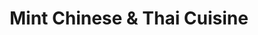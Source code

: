 ---
layout: place
title: "Mint Chinese & Thai Cuisine"
permalink: /georgia/chamblee/mint-chinese-thai-cuisine.html
stateAbbr: GA
stateName: Georgia
cityName: Chamblee
seo:
  name: "Mint Chinese & Thai Cuisine"
  type: Restaurant
  links: https://www.mintchinesenthai.com/
description: "Strip-mall spot for rice dishes, dumplings & more Chinese classics, plus Thai noodles & curries. Mint Chinese & Thai Cuisine serves delicious sushi in Chamblee, Georgia. Try fresh Japanese dishes for a great dining experience. Available for takeout, delivery, lunch, and dinner."
place_id: ChIJJTqhMl4I9YgRAyuDOExyzbQ
photos:
  - name: >-
      places/ChIJJTqhMl4I9YgRAyuDOExyzbQ/photos/AeeoHcICQMLmh6bFB9O0UciwC3nLDjeWxDs_lnRtg47H3EaphONKSJYi0qDpauLH5O1txgMCtXtKbDmzQfjP_XM9TFHoEvoEOxHZlTTBtM4WDtjqOn1ku4WtWZQS7E-ugk9GDrLo4UCWyck_K6w2trV0SWuEyQH713ooGH08y5hirYfW0Q8MaahASTYqSFAMTAFyq1qijQAHrSuMuzc_ZQhfrtFZpserVaizvl7SwRbsONfXxHDhFP9P-siC-kIwMZnNUWyB-m-oYfjEd_PMVuq9L5tQ__5Q8WXZoTpLwWnaV_hTCZz7AXAjxCGEhmlAhfLkbYl4Rcq53b6d46TLWW_8tYcRP3D4FC3ghh7s7WQPUJ3cWLj5l4JoRlzc8G5cDMAELPAtVUwEbx3coPfQQmsthuPqTvbSkwQAn59WGNUGEBhxp57j
    widthPx: 4080
    heightPx: 3072
    authorAttributions:
      - displayName: Roshan Karki
        uri: https://maps.google.com/maps/contrib/117201764640491555029
        photoUri: >-
          https://lh3.googleusercontent.com/a-/ALV-UjVte3skBa-UwtW5rNtD6xeKz_1wpcHqotINGcdN_Wcw8d7NktVbXg=s100-p-k-no-mo
    flagContentUri: >-
      https://www.google.com/local/imagery/report/?cb_client=maps_api_places.places_api&image_key=!1e10!2sCIHM0ogKEICAgIC387yp0AE&hl=en-US
    googleMapsUri: >-
      https://www.google.com/maps/place//data=!3m4!1e2!3m2!1sCIHM0ogKEICAgIC387yp0AE!2e10!4m2!3m1!1s0x88f5085e32a13a25:0xb4cd724c38832b03
  - name: >-
      places/ChIJJTqhMl4I9YgRAyuDOExyzbQ/photos/AeeoHcKoris4pdjmwHf9i1wiW5i_pdBf1G8SELAm-Ya8EGokons31KWc2q12zn9zUZTWRXbUDXtKMzbzdA098wnpjgdccae5axraaTjNlD_-aEN2P8deho5bEGe8rt34vQI5K4BSiNKrpfO5CdFqhe0JLL5cDRdcwllq6WKInR_LCgVvLWSy2cS7DqSc7KLBm2bSrU6WC3-ZeCs27JEv9wLhd4HKrZRyEsb4GB_eufH6cHlriC8aAPXSC687LNk3QzcnVU-l8PRg71393LZux7YuBmaaLjZynZAPwTlmIOYzs-kcPD9RINQCaRH31_kT4ZlKzcSRcO3w7wL8Js_jdSfa8za0ZaKKfngZDUuSDQqY0IIQbm2rrg34c2G8jIBPoIpk8E6XVkF7Hd8ZXFRiATq_SAoBEbjaKU25M_96-9c
    widthPx: 3600
    heightPx: 4800
    authorAttributions:
      - displayName: Rubab Khan
        uri: https://maps.google.com/maps/contrib/114970644605339330037
        photoUri: >-
          https://lh3.googleusercontent.com/a-/ALV-UjXE8LpABnaoM4thN0NuyhoZc8q6Vu3rxikuRqCDvCu0BGE4GsbQmQ=s100-p-k-no-mo
    flagContentUri: >-
      https://www.google.com/local/imagery/report/?cb_client=maps_api_places.places_api&image_key=!1e10!2sCIHM0ogKEICAgIDHwOZC&hl=en-US
    googleMapsUri: >-
      https://www.google.com/maps/place//data=!3m4!1e2!3m2!1sCIHM0ogKEICAgIDHwOZC!2e10!4m2!3m1!1s0x88f5085e32a13a25:0xb4cd724c38832b03
  - name: >-
      places/ChIJJTqhMl4I9YgRAyuDOExyzbQ/photos/AeeoHcL9U-l4AL9wJaaeT9kG74ckJdPSovZD0sfoP8p5ZK2P0F--IAkGgsneU97C0AemXsxL7tqqfgG0dPUT8zNKbZLX3wli6-Staaw1d5m4lZiWrVR6EtvmXnpTuLRA0YMSstN1RVcmx4FNrMqEp_rd5X1xQa5ZlDnFAxZOErWBao5Fqx__GVON3jHVKdVyD4hCl36xlby3n5cfxoFtiW8ef_C_AskRv6eBJ7WfYh_voZMacA8YEtbAebf-gGmuHiAj7ZjnKesUZPCbTmwqMsvSp8cmrzyIPeQXP3rIlMVZH53fsbfgoOizNgebbncUgbh2qWUWw9Jr1woEHMFJpLaYjc2BPkwrB00g5wTJSrMdc67waTfbvw8IJeJCIzaZkFm1KlS7_LDBQeuJpwf8fcr_hjewFHhgfUs6d06gtGJdvycqYUM4
    widthPx: 1200
    heightPx: 1600
    authorAttributions:
      - displayName: Faria Khan
        uri: https://maps.google.com/maps/contrib/106598077940676382565
        photoUri: >-
          https://lh3.googleusercontent.com/a/ACg8ocLbwqKXFhbpNEBn-VCdi1sIb2t25KxCbkMPzDFi70NFK6bV9Q=s100-p-k-no-mo
    flagContentUri: >-
      https://www.google.com/local/imagery/report/?cb_client=maps_api_places.places_api&image_key=!1e10!2sCIHM0ogKEICAgIDbksqv1wE&hl=en-US
    googleMapsUri: >-
      https://www.google.com/maps/place//data=!3m4!1e2!3m2!1sCIHM0ogKEICAgIDbksqv1wE!2e10!4m2!3m1!1s0x88f5085e32a13a25:0xb4cd724c38832b03
  - name: >-
      places/ChIJJTqhMl4I9YgRAyuDOExyzbQ/photos/AeeoHcLjMtq0aCM_9mu-QCL2F7FvFWfzLmnCVAjUaPeU8LBSB7uTTIClHvz1IiRPoFu0T1-cSPGpvmeFTpJNV109WUVFbUFo7OPTtSx2_XwTlDUuwSWmTC5zpGAr52ocDTh7zHECR_ldxXQyyEF9p-L4ml-sRUy4xUADbihp5CdsAJ3-YkR5jFZfosjflgI33_nC0yKQ9Y3aDcNhXhvaDBegaS4oUYvm1nDAGiiMql0mSD-VogiyVnXceUVPd1hmhtvYCcGW86heuYyitKiHAR9nlh4y1qhaxeBAYO452WoTfu2zabeQy3MSOJgyhLEWbeKI8hYLMxpcO9DO07CELxHStYhUQlgXCRO95VEU9edgkxIrO9bSq0UQ0SnMLnsgmJviDwPSXyD8tzCMiVUZh7HczRJFALwTCbEK0RR1aa3meIOcqw
    widthPx: 3024
    heightPx: 4032
    authorAttributions:
      - displayName: Mohammad Qaddus
        uri: https://maps.google.com/maps/contrib/104998064512780092253
        photoUri: >-
          https://lh3.googleusercontent.com/a/ACg8ocJPJ65CEX_cY0idmpFVIjBwFNJGfndpTxa1r3CssyhLx7_fxg=s100-p-k-no-mo
    flagContentUri: >-
      https://www.google.com/local/imagery/report/?cb_client=maps_api_places.places_api&image_key=!1e10!2sCIHM0ogKEICAgIC_s6ufDw&hl=en-US
    googleMapsUri: >-
      https://www.google.com/maps/place//data=!3m4!1e2!3m2!1sCIHM0ogKEICAgIC_s6ufDw!2e10!4m2!3m1!1s0x88f5085e32a13a25:0xb4cd724c38832b03
  - name: >-
      places/ChIJJTqhMl4I9YgRAyuDOExyzbQ/photos/AeeoHcK8AZ9NwLOuxD31Qg4cD4McUHeDjy-HgmOv9bgVqp4xUxSn3R3QqSUX_TTCODqdHHjI16bcC1VFavl4DiXQ3MDCkf2vfRBLYrjY0yCwSQh4R212KcIeT4AMEVcN54WrhaaE1Ror05I2g77tzMj6pgMDBsjROzs06qy5JH0owOZBzgPnynZnb6aA12G1Kv14IqI137VTwVos8jeILDIsCZVn4fEmck4XSR9CUEJwkx5pIn-L_kGRDYGo4FoIxZ_d_5GkhagYgNYpjF64WS0YiDnupISEDOs6fQf_FKDAm2W7N5WOWd4ZC85aeraDw2BHkEBYrHX7NNCUdhzVkdMGVJ4bHZpEqBeTzEjhLJg9FDJeMvFvjr8BJZHV6OwJ6pw9yt0puDaeE5wFv6oiEeij1yJp2ju4q41RFRTTRwXNTRU
    widthPx: 3024
    heightPx: 4032
    authorAttributions:
      - displayName: star towing
        uri: https://maps.google.com/maps/contrib/110622056076235379788
        photoUri: >-
          https://lh3.googleusercontent.com/a/ACg8ocKsml0gpJE9soM1AcWKzgr_PJFb4I7p0VOClMnN1xVzV7Uoyg=s100-p-k-no-mo
    flagContentUri: >-
      https://www.google.com/local/imagery/report/?cb_client=maps_api_places.places_api&image_key=!1e10!2sCIHM0ogKEICAgIDnxbX0BA&hl=en-US
    googleMapsUri: >-
      https://www.google.com/maps/place//data=!3m4!1e2!3m2!1sCIHM0ogKEICAgIDnxbX0BA!2e10!4m2!3m1!1s0x88f5085e32a13a25:0xb4cd724c38832b03
  - name: >-
      places/ChIJJTqhMl4I9YgRAyuDOExyzbQ/photos/AeeoHcIH7z0s-p8HbjSH8RX7gXFiPPJNRZ45d5YqFdnoNwT44ywRCmdjfJMIGDmIs8OyIq2_i3Z2qe6c7rrL0yhxFOvxy0F5aIt_rIgvol_H59iaYBHGNePv_lRaZ2YIVxwLkkkg_aJU3CvDK_S9UGG94btgbs6DT_gw_TJ8nJrha0u31e6gEIWe5RYIfkpVsTVxvzVmdzCZXV_oIpzRUnck4ojKh9BLyGb98k38hGdmTSWywhu3y5QeMAoFnSTVtGM2Xb-tqSs64RsDDLInIg6inGrzFZeRDiPZQwpSwVyXfcc2kbxWgEzeO6u2SxhEkWEB2COGhl9tCmtVW4EGmRb4eXfVXSnb1ViC2IqEuW_okOL1u1EuxBCjTWfDjt5IkxtFTRmqLLupvLpwV03-HApdfkmnlO4Kh__g8bd3FBx0UxFACQ
    widthPx: 3024
    heightPx: 4032
    authorAttributions:
      - displayName: Syed Faheemur Rahman
        uri: https://maps.google.com/maps/contrib/108163471183551156740
        photoUri: >-
          https://lh3.googleusercontent.com/a-/ALV-UjWovvqYzThKPEdH7MlCMUwQEYFpKViWvLeQKJS7WSaBFOXoUFKv=s100-p-k-no-mo
    flagContentUri: >-
      https://www.google.com/local/imagery/report/?cb_client=maps_api_places.places_api&image_key=!1e10!2sCIHM0ogKEICAgICX1MjiTA&hl=en-US
    googleMapsUri: >-
      https://www.google.com/maps/place//data=!3m4!1e2!3m2!1sCIHM0ogKEICAgICX1MjiTA!2e10!4m2!3m1!1s0x88f5085e32a13a25:0xb4cd724c38832b03
  - name: >-
      places/ChIJJTqhMl4I9YgRAyuDOExyzbQ/photos/AeeoHcKFgtN2Vm9XAvdaoPA7_Ty8JIkr9NFzqyArYDgp_a2S4t7Pia-ZrI_SkVtC0zj-AWOcTxvzUnzLrFvnhbSlP-8CmHihwCdx76ErYO3izTKRG6Rv2vfYnWoKfQrwZfud7TpV-eeivQc2jRVGPQppY_c0g_g2a_nE-6LuZ9ixvK1LGimc-mS_se2YPpnEYYg3D8sdCSj08NGYR_x7_RMQ9xMLNASvZTCecOD-S1IaV4I3jG9FNDFs-wDDos1cgFCBVNRCdJ3oXs0JNiTMctd6K4j2t0k51MEMtYIVTENO2wZwwyTBz5Ddj0m0E3kxk84mmtKZd0Uyh_uLIGK_ZIxLpoDpAcSM_2UnMrxo1SE53mtIKzu-HQEyGPJoMa_M0jPyUmyZqWzZlq1YAISqaEI-uiEdDAODfOzVZOBkRwsRzBsoqg
    widthPx: 2976
    heightPx: 3968
    authorAttributions:
      - displayName: Diego Ruiz
        uri: https://maps.google.com/maps/contrib/116394458482697474676
        photoUri: >-
          https://lh3.googleusercontent.com/a-/ALV-UjUswsy5wFxJuTLQMrL1FJ0eA2IOtrMRtv_MzseqoZHBvxIRDtzSFQ=s100-p-k-no-mo
    flagContentUri: >-
      https://www.google.com/local/imagery/report/?cb_client=maps_api_places.places_api&image_key=!1e10!2sCIHM0ogKEICAgICEoMvxFw&hl=en-US
    googleMapsUri: >-
      https://www.google.com/maps/place//data=!3m4!1e2!3m2!1sCIHM0ogKEICAgICEoMvxFw!2e10!4m2!3m1!1s0x88f5085e32a13a25:0xb4cd724c38832b03
  - name: >-
      places/ChIJJTqhMl4I9YgRAyuDOExyzbQ/photos/AeeoHcIrTld_MlUXjKCuxUgW38Ww-uhd4pCe0uFEPmSw-pWotrDoSnBMMpDQTYX5f2-5OGU3AC0o_tKDFtX1V2WBqXM6qSybf4s-HgjEhQLGQROsr3bnMq435tGLXLx4RJic7THD9FPe3VUZVe6V-SKPo67hkAfqY_93gD0ho7xbXelJdU9cJRnezTO3hAiBBfy63G3IlILaulTz6vKXZh8qpqHMBepIzKZEChy13jWTLK3kPYkiWFmPLUaOG_mceAvK9_EZ0UNQEv7adhfVW0izUWBiN_APkUEssc59eTTHIx7ZlDV5Y8Ps5kFv6LGNkLKUMmhg4QUPx8dWiYKAwRgrI0oc-H94o07zwLzwcSMrC4qLaVk8Bs758r2PE8xCRbWfFY6pEnuwiCzuHofv-iOy8hP9m7_f9YfLsbHTSRptJRVw8A
    widthPx: 3120
    heightPx: 4160
    authorAttributions:
      - displayName: adilene barreto
        uri: https://maps.google.com/maps/contrib/100861963649180818042
        photoUri: >-
          https://lh3.googleusercontent.com/a/ACg8ocJVBwANbnfzM6gU5dHeP5F989UajiXgMtTuDzKO52-XEw7s6Q=s100-p-k-no-mo
    flagContentUri: >-
      https://www.google.com/local/imagery/report/?cb_client=maps_api_places.places_api&image_key=!1e10!2sCIHM0ogKEICAgIDEnYmLeg&hl=en-US
    googleMapsUri: >-
      https://www.google.com/maps/place//data=!3m4!1e2!3m2!1sCIHM0ogKEICAgIDEnYmLeg!2e10!4m2!3m1!1s0x88f5085e32a13a25:0xb4cd724c38832b03
  - name: >-
      places/ChIJJTqhMl4I9YgRAyuDOExyzbQ/photos/AeeoHcKRcNWgOJTflQDhcRN1dU4UQen-z_5ChnOrd1i6Vb3uYHQVhfv3PDzXLKudmuFygg3FTvwxMKOR1irks3w00uzTeaWnoTCC0qNiFZ4vmI6ChTxQUSoVIl6_EJNoIxAxu_wTIMSQp0PskyvyqPTTTYUGiKS6Vths6NvBqxM9uscsOIlx-EBsMPCcB4gqz9wjR_h0K-DAPTL9k4iTGB5htKJQWP0o5QZfAr1AeWQX6CybBTFhTNnj92YyVRLPuxMfSq2JEN88Q9XkgNu_3UyPzieznthd3LSkwOWrypAJMNrDWw-6Uzcwyl9CEzzGg9xYGL77e59Va3C67v5dwZRZJIku5PNGe5j2dK58bVhxAUrKWMKAqp_Ao8fIIVkeeDYJUaCoOUfR8PoQSNydlIfjWB5wAa7_XSUXGYUj4HOAgQHE3g
    widthPx: 4160
    heightPx: 3120
    authorAttributions:
      - displayName: GA CE5
        uri: https://maps.google.com/maps/contrib/106190936458659017962
        photoUri: >-
          https://lh3.googleusercontent.com/a-/ALV-UjXaNsJSpZ7OPSavzXh6Jh4ZWYc_1qagdn3hhK2zSoffxp_5qboP=s100-p-k-no-mo
    flagContentUri: >-
      https://www.google.com/local/imagery/report/?cb_client=maps_api_places.places_api&image_key=!1e10!2sCIHM0ogKEICAgIC4l9WZbg&hl=en-US
    googleMapsUri: >-
      https://www.google.com/maps/place//data=!3m4!1e2!3m2!1sCIHM0ogKEICAgIC4l9WZbg!2e10!4m2!3m1!1s0x88f5085e32a13a25:0xb4cd724c38832b03
  - name: >-
      places/ChIJJTqhMl4I9YgRAyuDOExyzbQ/photos/AeeoHcIsGmb9sG3k391BIfT-6IJbpSbYVojhydQS-b0zuj8HD_loTSbqACLWLF3yx9rZm8pJx8Xv0K7GpFbMBmoY7HzlYlB66L_5TK2rLOcKrKgR7QF9BrXrNS1uBYDk48I3HWTFIyuPET5DLxTZAs9zqqDuxeaesTKZ2nLA6EY1IfbuyBbPYPHmDhJZJuBrrFV4O2ex7FyRdyFxxOIbUjnfNj9Vuh3l1_ujm2nkmhESEzi5MtwVmP3vL7GMQZekaYEzk19qgyFc8S0dS6SuTMEXQLUcOB2wA8rgqhFGr_uWcZHKejGSpKQrxfFACkVupJ9_-IsCNquwPjgZjObRUoGM1e7rQNwbWKobeLRYuHCLBu78qHH6UmqeX8ykUFW4y7rO_V50tGnFbIRSFUO0MuykrvWZzJjZBLPTnMIKOFBkTKCuHsE3
    widthPx: 3000
    heightPx: 4000
    authorAttributions:
      - displayName: Gazi Konica
        uri: https://maps.google.com/maps/contrib/106790953980819919624
        photoUri: >-
          https://lh3.googleusercontent.com/a-/ALV-UjVgPcgDZqW1L5DFFmFRA0bbPCZOAtpp0YTiPvmmlBbi7KGrS2t-=s100-p-k-no-mo
    flagContentUri: >-
      https://www.google.com/local/imagery/report/?cb_client=maps_api_places.places_api&image_key=!1e10!2sCIHM0ogKEICAgICL1OLezQE&hl=en-US
    googleMapsUri: >-
      https://www.google.com/maps/place//data=!3m4!1e2!3m2!1sCIHM0ogKEICAgICL1OLezQE!2e10!4m2!3m1!1s0x88f5085e32a13a25:0xb4cd724c38832b03
address: 3683 Clairmont Rd, Chamblee, GA 30341, USA
street: 3683 Clairmont Rd
city: Chamblee
state: GA
zip: '30341'
country: USA
neighborhood: null
latitude: '33.867436'
longitude: '-84.309008'
accessibility_options:
  wheelchairAccessibleParking: true
  wheelchairAccessibleEntrance: true
  wheelchairAccessibleRestroom: true
  wheelchairAccessibleSeating: true
business_status: OPERATIONAL
name: Mint Chinese & Thai Cuisine
google_maps_links:
  directionsUri: >-
    https://www.google.com/maps/dir//''/data=!4m7!4m6!1m1!4e2!1m2!1m1!1s0x88f5085e32a13a25:0xb4cd724c38832b03!3e0
  placeUri: https://maps.google.com/?cid=13028194968743914243
  writeAReviewUri: >-
    https://www.google.com/maps/place//data=!4m3!3m2!1s0x88f5085e32a13a25:0xb4cd724c38832b03!12e1
  reviewsUri: >-
    https://www.google.com/maps/place//data=!4m4!3m3!1s0x88f5085e32a13a25:0xb4cd724c38832b03!9m1!1b1
  photosUri: >-
    https://www.google.com/maps/place//data=!4m3!3m2!1s0x88f5085e32a13a25:0xb4cd724c38832b03!10e5
primary_type: Chinese Restaurant
opening_hours:
  regular: null
  current: null
secondary_opening_hours:
  regular:
    weekdayDescriptions: null
    type: null
  current:
    weekdayDescriptions: null
    type: null
phone: (770) 451-8898
price_level: PRICE_LEVEL_INEXPENSIVE
price_range: $10 &ndash; $20
rating: '4.0'
rating_count: 273
website: https://www.mintchinesenthai.com/
reviews:
  - name: >-
      places/ChIJJTqhMl4I9YgRAyuDOExyzbQ/reviews/ChdDSUhNMG9nS0VJQ0FnSURQeDkyRHNnRRAB
    relativePublishTimeDescription: 4 months ago
    rating: 1
    text:
      text: >-
        I ordered this deal at my workplace today. Right after taking this
        picture I was gifted with a sight of cockroach in the food. When called
        the restaurant they said actually we just had done the roach spray
        that’s why there are roaches everywhere.

        Never ever going to eat again from this restaurant…..
      languageCode: en
    originalText:
      text: >-
        I ordered this deal at my workplace today. Right after taking this
        picture I was gifted with a sight of cockroach in the food. When called
        the restaurant they said actually we just had done the roach spray
        that’s why there are roaches everywhere.

        Never ever going to eat again from this restaurant…..
      languageCode: en
    authorAttribution:
      displayName: Humaira Tauseef
      uri: https://www.google.com/maps/contrib/117877467424399755357/reviews
      photoUri: >-
        https://lh3.googleusercontent.com/a/ACg8ocKb9Jd_rWru0WFBRivV2M9FdvQVPnD1jXN8Jo0G4iNmkYJ5pw=s128-c0x00000000-cc-rp-mo-ba2
    publishTime: '2024-12-06T16:43:19.859443Z'
    flagContentUri: >-
      https://www.google.com/local/review/rap/report?postId=ChdDSUhNMG9nS0VJQ0FnSURQeDkyRHNnRRAB&d=17924085&t=1
    googleMapsUri: >-
      https://www.google.com/maps/reviews/data=!4m6!14m5!1m4!2m3!1sChdDSUhNMG9nS0VJQ0FnSURQeDkyRHNnRRAB!2m1!1s0x88f5085e32a13a25:0xb4cd724c38832b03
  - name: >-
      places/ChIJJTqhMl4I9YgRAyuDOExyzbQ/reviews/ChdDSUhNMG9nS0VJQ0FnSURia3NxdjV3RRAB
    relativePublishTimeDescription: 8 months ago
    rating: 4
    text:
      text: >-
        It was our first time trying this place. The food is delicious, and they
        serve HALAL meat and chicken. We ordered thai Basil fried rice, chicken
        chow mein, hot n sour soup, and hunan beef. Everything was good except
        hot n sour soup was very tangy.The interior is okay, not a really big
        place, but they had a large number of to go orders.


        We went there on Friday evening, and they were short staffed, but they
        tried to accommodate every guest. Our order went a bit behind. We
        received our appetizer towards the end.


        It looks like they recently started serving Halal. Since Atlanta does
        not have many halal Chinese and Thai restaurants, this made the muslim
        community try this place. I think they need to hire more people to
        accommodate more guests so that they won't run behind.
      languageCode: en
    originalText:
      text: >-
        It was our first time trying this place. The food is delicious, and they
        serve HALAL meat and chicken. We ordered thai Basil fried rice, chicken
        chow mein, hot n sour soup, and hunan beef. Everything was good except
        hot n sour soup was very tangy.The interior is okay, not a really big
        place, but they had a large number of to go orders.


        We went there on Friday evening, and they were short staffed, but they
        tried to accommodate every guest. Our order went a bit behind. We
        received our appetizer towards the end.


        It looks like they recently started serving Halal. Since Atlanta does
        not have many halal Chinese and Thai restaurants, this made the muslim
        community try this place. I think they need to hire more people to
        accommodate more guests so that they won't run behind.
      languageCode: en
    authorAttribution:
      displayName: Faria Khan
      uri: https://www.google.com/maps/contrib/106598077940676382565/reviews
      photoUri: >-
        https://lh3.googleusercontent.com/a/ACg8ocLbwqKXFhbpNEBn-VCdi1sIb2t25KxCbkMPzDFi70NFK6bV9Q=s128-c0x00000000-cc-rp-mo-ba5
    publishTime: '2024-08-03T17:52:56.106361Z'
    flagContentUri: >-
      https://www.google.com/local/review/rap/report?postId=ChdDSUhNMG9nS0VJQ0FnSURia3NxdjV3RRAB&d=17924085&t=1
    googleMapsUri: >-
      https://www.google.com/maps/reviews/data=!4m6!14m5!1m4!2m3!1sChdDSUhNMG9nS0VJQ0FnSURia3NxdjV3RRAB!2m1!1s0x88f5085e32a13a25:0xb4cd724c38832b03
  - name: >-
      places/ChIJJTqhMl4I9YgRAyuDOExyzbQ/reviews/ChdDSUhNMG9nS0VJQ0FnSURuaC0zUjV3RRAB
    relativePublishTimeDescription: 6 months ago
    rating: 4
    text:
      text: >-
        I was thrilled to learn this restaurant is fully HALAL since we don’t
        have any halal Chinese in Atlanta. My husband and I have gotten takeout
        a few times and every time it hits the spot. We usually get the
        Mongolian beef, sesame chicken, and lo mien. The sauce for the sesame
        chicken is a little too sweet for my taste but the food has always
        tasted amazing and fresh. I wish they offered more classic Chinese
        dishes like braised oxtail and different soups.
      languageCode: en
    originalText:
      text: >-
        I was thrilled to learn this restaurant is fully HALAL since we don’t
        have any halal Chinese in Atlanta. My husband and I have gotten takeout
        a few times and every time it hits the spot. We usually get the
        Mongolian beef, sesame chicken, and lo mien. The sauce for the sesame
        chicken is a little too sweet for my taste but the food has always
        tasted amazing and fresh. I wish they offered more classic Chinese
        dishes like braised oxtail and different soups.
      languageCode: en
    authorAttribution:
      displayName: Mak S
      uri: https://www.google.com/maps/contrib/110408024395943312062/reviews
      photoUri: >-
        https://lh3.googleusercontent.com/a/ACg8ocIh7vk_wNZvkhUNKpSU_m_q7teFl0ajyue6wiIvyl5G-tZIIg=s128-c0x00000000-cc-rp-mo
    publishTime: '2024-10-10T19:22:40.915511Z'
    flagContentUri: >-
      https://www.google.com/local/review/rap/report?postId=ChdDSUhNMG9nS0VJQ0FnSURuaC0zUjV3RRAB&d=17924085&t=1
    googleMapsUri: >-
      https://www.google.com/maps/reviews/data=!4m6!14m5!1m4!2m3!1sChdDSUhNMG9nS0VJQ0FnSURuaC0zUjV3RRAB!2m1!1s0x88f5085e32a13a25:0xb4cd724c38832b03
  - name: >-
      places/ChIJJTqhMl4I9YgRAyuDOExyzbQ/reviews/ChZDSUhNMG9nS0VJQ0FnSURId09hQ1B3EAE
    relativePublishTimeDescription: 7 months ago
    rating: 4
    text:
      text: >-
        I went to this place last week because I heard that they started serving
        halal food. This is the only halal chinese, thai, and malaysian
        restaurant in the area. I was impressed with it, but it lacked a bit
        more flavor. I loved the hospitality and the menu, but I felt
        overwhelmed looking at it! To my halal lovers, check them out because
        they have amazing options 🤩
      languageCode: en
    originalText:
      text: >-
        I went to this place last week because I heard that they started serving
        halal food. This is the only halal chinese, thai, and malaysian
        restaurant in the area. I was impressed with it, but it lacked a bit
        more flavor. I loved the hospitality and the menu, but I felt
        overwhelmed looking at it! To my halal lovers, check them out because
        they have amazing options 🤩
      languageCode: en
    authorAttribution:
      displayName: Rubab Khan
      uri: https://www.google.com/maps/contrib/114970644605339330037/reviews
      photoUri: >-
        https://lh3.googleusercontent.com/a-/ALV-UjXE8LpABnaoM4thN0NuyhoZc8q6Vu3rxikuRqCDvCu0BGE4GsbQmQ=s128-c0x00000000-cc-rp-mo-ba3
    publishTime: '2024-09-11T03:26:49.376357Z'
    flagContentUri: >-
      https://www.google.com/local/review/rap/report?postId=ChZDSUhNMG9nS0VJQ0FnSURId09hQ1B3EAE&d=17924085&t=1
    googleMapsUri: >-
      https://www.google.com/maps/reviews/data=!4m6!14m5!1m4!2m3!1sChZDSUhNMG9nS0VJQ0FnSURId09hQ1B3EAE!2m1!1s0x88f5085e32a13a25:0xb4cd724c38832b03
  - name: >-
      places/ChIJJTqhMl4I9YgRAyuDOExyzbQ/reviews/ChdDSUhNMG9nS0VJQ0FnTUN3eXRDM2p3RRAB
    relativePublishTimeDescription: 3 weeks ago
    rating: 5
    text:
      text: >-
        Food was ready in less than 20 minutes. Every dish we ordered was
        delicious. The owner even helped us take family photos and gave us to go
        boxes. Very friendly and kind and everything was halal made it even
        better. Not a single dish disappointed me. It was all yummy.
      languageCode: en
    originalText:
      text: >-
        Food was ready in less than 20 minutes. Every dish we ordered was
        delicious. The owner even helped us take family photos and gave us to go
        boxes. Very friendly and kind and everything was halal made it even
        better. Not a single dish disappointed me. It was all yummy.
      languageCode: en
    authorAttribution:
      displayName: Ifrah Sheikh
      uri: https://www.google.com/maps/contrib/111346890777255142658/reviews
      photoUri: >-
        https://lh3.googleusercontent.com/a-/ALV-UjUWiEIGHt0_IW8qjtzPR2HHszadON4tgqMrBBS4eqT6mRvl1bI=s128-c0x00000000-cc-rp-mo
    publishTime: '2025-03-18T00:38:21.963945Z'
    flagContentUri: >-
      https://www.google.com/local/review/rap/report?postId=ChdDSUhNMG9nS0VJQ0FnTUN3eXRDM2p3RRAB&d=17924085&t=1
    googleMapsUri: >-
      https://www.google.com/maps/reviews/data=!4m6!14m5!1m4!2m3!1sChdDSUhNMG9nS0VJQ0FnTUN3eXRDM2p3RRAB!2m1!1s0x88f5085e32a13a25:0xb4cd724c38832b03
parking_options:
  freeParkingLot: true
  freeStreetParking: true
  valetParking: false
payment_options:
  acceptsCreditCards: true
  acceptsDebitCards: true
  acceptsCashOnly: false
  acceptsNfc: true
allow_dogs: null
curbside_pickup: null
delivery: true
dine_in: true
good_for_children: true
good_for_groups: true
good_for_sports: false
live_music: false
menu_for_children: false
outdoor_seating: false
reservable: true
restroom: true
serves_beer: false
serves_breakfast: false
serves_brunch: false
serves_cocktails: false
serves_coffee: null
serves_dinner: true
serves_dessert: true
serves_lunch: true
serves_vegetarian_food: true
serves_wine: false
takeout: true
summary: >-
  Strip-mall spot for rice dishes, dumplings & more Chinese classics, plus Thai
  noodles & curries.

---